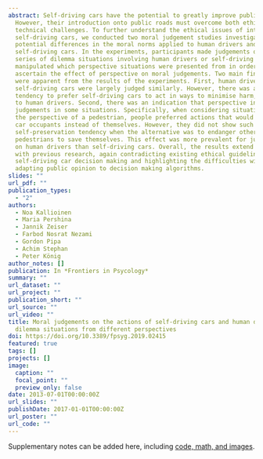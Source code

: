 ```yaml
---
abstract: Self-driving cars have the potential to greatly improve public safety.
  However, their introduction onto public roads must overcome both ethical and
  technical challenges. To further understand the ethical issues of introducing
  self-driving cars, we conducted two moral judgement studies investigating
  potential differences in the moral norms applied to human drivers and
  self-driving cars. In the experiments, participants made judgements on a
  series of dilemma situations involving human drivers or self-driving cars. We
  manipulated which perspective situations were presented from in order to
  ascertain the effect of perspective on moral judgements. Two main findings
  were apparent from the results of the experiments. First, human drivers and
  self-driving cars were largely judged similarly. However, there was a stronger
  tendency to prefer self-driving cars to act in ways to minimise harm, compared
  to human drivers. Second, there was an indication that perspective influences
  judgements in some situations. Specifically, when considering situations from
  the perspective of a pedestrian, people preferred actions that would endanger
  car occupants instead of themselves. However, they did not show such a
  self-preservation tendency when the alternative was to endanger other
  pedestrians to save themselves. This effect was more prevalent for judgements
  on human drivers than self-driving cars. Overall, the results extend and agree
  with previous research, again contradicting existing ethical guidelines for
  self-driving car decision making and highlighting the difficulties with
  adapting public opinion to decision making algorithms.
slides: ""
url_pdf: ""
publication_types:
  - "2"
authors:
  - Noa Kallioinen
  - Maria Pershina
  - Jannik Zeiser
  - Farbod Nosrat Nezami
  - Gordon Pipa
  - Achim Stephan
  - Peter König
author_notes: []
publication: In *Frontiers in Psycology*
summary: ""
url_dataset: ""
url_project: ""
publication_short: ""
url_source: ""
url_video: ""
title: Moral judgements on the actions of self-driving cars and human drivers in
  dilemma situations from different perspectives
doi: https://doi.org/10.3389/fpsyg.2019.02415
featured: true
tags: []
projects: []
image:
  caption: ""
  focal_point: ""
  preview_only: false
date: 2013-07-01T00:00:00Z
url_slides: ""
publishDate: 2017-01-01T00:00:00Z
url_poster: ""
url_code: ""
---
```



Supplementary notes can be added here, including [code, math, and images](https://figshare.com/collections/Moral_Judgements_on_the_Actions_of_Self-Driving_Cars_and_Human_Drivers_in_Dilemma_Situations_From_Different_Perspectives/4721357).